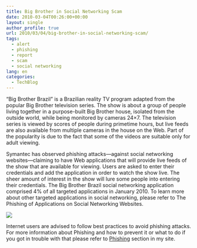 ```yaml
---
title: Big Brother in Social Networking Scam
date: 2010-03-04T00:26:00+00:00
layout: single
author_profile: true
url: 2010/03/04/big-brother-in-social-networking-scam/
tags:
  - alert
  - phishing
  - report
  - scam
  - social networking
lang: en
categories: 
  - TechBlog
---
```

“Big Brother Brazil” is a Brazilian reality TV program adapted from the popular Big Brother television series. The show is about a group of people living together in a purpose-built Big Brother house, isolated from the outside world, while being monitored by cameras 24&#215;7. The television series is viewed by scores of people during primetime hours, but live feeds are also available from multiple cameras in the house on the Web. Part of the popularity is due to the fact that some of the videos are suitable only for adult viewing.

Symantec has observed phishing attacks—against social networking websites—claiming to have Web applications that will provide live feeds of the show that are available for viewing. Users are asked to enter their credentials and add the application in order to watch the show live. The sheer amount of interest in the show will lure some people into entering their credentials. The Big Brother Brazil social networking application comprised 4% of all targeted applications in January 2010. To learn more about other targeted applications in social networking, please refer to The Phishing of Applications on Social Networking Websites.

[![](http://1.bp.blogspot.com/_vaUVXcmC3OI/S475lAbUfBI/AAAAAAAABHc/nvcLgNfjkho/s640/bigbrother.png)](http://1.bp.blogspot.com/_vaUVXcmC3OI/S475lAbUfBI/AAAAAAAABHc/nvcLgNfjkho/s1600-h/bigbrother.png)

Internet users are advised to follow best practices to avoid phishing attacks. For more information about Phishing and how to prevent it or what to do if you got in trouble with that please refer to [Phishing](http://sites.google.com/site/boelectronic/computer/security/phishing) section in my site.
